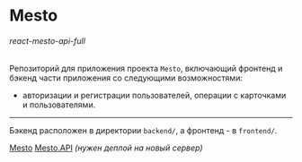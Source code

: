 # Mesto
###### react-mesto-api-full

Репозиторий для приложения проекта `Mesto`, включающий фронтенд и бэкенд части приложения со следующими возможностями:

- авторизации и регистрации пользователей, операции с карточками и пользователями.

------------

Бэкенд расположен в директории `backend/`, а фронтенд - в `frontend/`.



[Mesto](https://mrphysix.yandex.nomoreparties.sbs/sign-up "Mesto") 
[Mesto.API](https://api.mrphysix.yandex.nomoreparties.sbs/sign-up "Mesto")
*(нужен деплой на новый сервер)*

